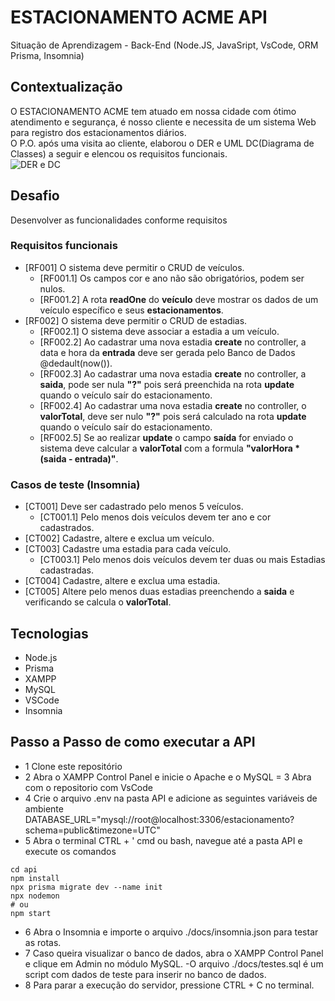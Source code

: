 # ESTACIONAMENTO ACME API
Situação de Aprendizagem - Back-End (Node.JS, JavaSript, VsCode, ORM Prisma, Insomnia)
## Contextualização
O ESTACIONAMENTO ACME tem atuado em nossa cidade com ótimo atendimento e segurança, é nosso cliente e necessita de um sistema Web para registro dos estacionamentos diários.<br>O P.O. após uma visita ao cliente, elaborou o DER e UML DC(Diagrama de Classes) a seguir e elencou os requisitos funcionais.<br>
![DER e DC](./docs/der-dc.png)
## Desafio
Desenvolver as funcionalidades conforme requisitos

### Requisitos funcionais
- [RF001] O sistema deve permitir o CRUD de veículos.
    - [RF001.1] Os campos cor e ano não são obrigatórios, podem ser nulos.
    - [RF001.2] A rota **readOne** do **veículo** deve mostrar os dados de um veículo específico e seus **estacionamentos**.
- [RF002] O sistema deve permitir o CRUD de estadias.
    - [RF002.1] O sistema deve associar a estadia a um veículo.
    - [RF002.2] Ao cadastrar uma nova estadia **create** no controller, a data e hora da **entrada** deve ser gerada pelo Banco de Dados @dedault(now()).
    - [RF002.3] Ao cadastrar uma nova estadia **create** no controller, a **saida**, pode ser nula **"?"** pois será preenchida na rota **update** quando o veículo saír do estacionamento.
    - [RF002.4] Ao cadastrar uma nova estadia **create** no controller, o **valorTotal**, deve ser nulo **"?"** pois será calculado na rota **update** quando o veículo saír do estacionamento.
    - [RF002.5] Se ao realizar **update** o campo **saída** for enviado o sistema deve calcular a **valorTotal** com a formula **"valorHora * (saida - entrada)"**.

### Casos de teste (Insomnia)
- [CT001] Deve ser cadastrado pelo menos 5 veículos.
    - [CT001.1] Pelo menos dois veículos devem ter ano e cor cadastrados.
- [CT002] Cadastre, altere e exclua um veículo.
- [CT003] Cadastre uma estadia para cada veículo.
    - [CT003.1] Pelo menos dois veículos devem ter duas ou mais Estadias cadastradas.
- [CT004] Cadastre, altere e exclua uma estadia.
- [CT005] Altere pelo menos duas estadias preenchendo a **saida** e verificando se calcula o **valorTotal**.

## Tecnologias
- Node.js
- Prisma
- XAMPP
- MySQL
- VSCode
- Insomnia

## Passo a Passo de como executar a API
- 1 Clone este repositório
- 2 Abra o XAMPP Control Panel e inicie o Apache e o MySQL
= 3 Abra com o repositorio com VsCode
- 4 Crie o arquivo .env na pasta API e adicione as seguintes variáveis de ambiente
DATABASE_URL="mysql://root@localhost:3306/estacionamento?schema=public&timezone=UTC"
- 5 Abra o terminal CTRL + ' cmd ou bash, navegue até a pasta API e execute os comandos

```
cd api
npm install
npx prisma migrate dev --name init
npx nodemon
# ou
npm start

```

- 6 Abra o Insomnia e importe o arquivo ./docs/insomnia.json para testar as rotas.
- 7 Caso queira visualizar o banco de dados, abra o XAMPP Control Panel e clique em Admin no módulo MySQL.
   -O arquivo ./docs/testes.sql é um script com dados de teste para inserir no banco de dados.
- 8 Para parar a execução do servidor, pressione CTRL + C no terminal.

